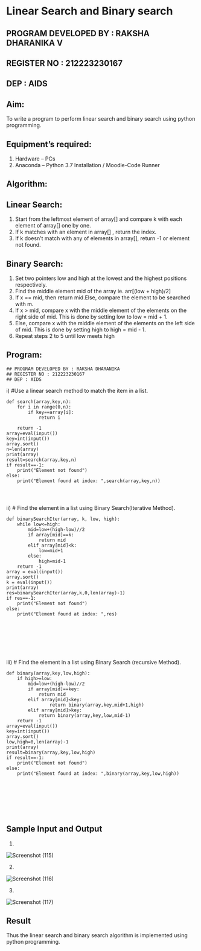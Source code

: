 # Linear Search and Binary search
## PROGRAM DEVELOPED BY : RAKSHA DHARANIKA V
## REGISTER NO : 212223230167
## DEP : AIDS
## Aim:
To write a program to perform linear search and binary search using python programming.
## Equipment’s required:
1.	Hardware – PCs
2.	Anaconda – Python 3.7 Installation / Moodle-Code Runner
## Algorithm:
## Linear Search:
1.	Start from the leftmost element of array[] and compare k with each element of array[] one by one.
2.	If k matches with an element in array[] , return the index.
3.	If k doesn’t match with any of elements in array[], return -1 or element not found.
## Binary Search:
1.	Set two pointers low and high at the lowest and the highest positions respectively.
2.	Find the middle element mid of the array ie. arr[(low + high)/2]
3.	If x == mid, then return mid.Else, compare the element to be searched with m.
4.	If x > mid, compare x with the middle element of the elements on the right side of mid. This is done by setting low to low = mid + 1.
5.	Else, compare x with the middle element of the elements on the left side of mid. This is done by setting high to high = mid - 1.
6.	Repeat steps 2 to 5 until low meets high
## Program:
```
## PROGRAM DEVELOPED BY : RAKSHA DHARANIKA
## REGISTER NO : 212223230167
## DEP : AIDS
```
i)	#Use a linear search method to match the item in a list.
```
def search(array,key,n):
    for i in range(0,n):
        if key==array[i]:
            return i
            
    return -1
array=eval(input())
key=int(input())
array.sort()
n=len(array)
print(array)
result=search(array,key,n)
if result==-1:
    print("Element not found")
else:
    print("Element found at index: ",search(array,key,n))




```
ii)	# Find the element in a list using Binary Search(Iterative Method).
```
def binarySearchIter(array, k, low, high):
    while low<=high:
        mid=low+(high-low)//2
        if array[mid]==k:
            return mid
        elif array[mid]<k:
            low=mid+1
        else:
            high=mid-1
    return -1
array = eval(input())
array.sort()
k = eval(input()) 
print(array)
res=binarySearchIter(array,k,0,len(array)-1)
if res==-1:
    print("Element not found")
else:
    print("Element found at index: ",res)








```
iii)	# Find the element in a list using Binary Search (recursive Method).
```
def binary(array,key,low,high):
    if high>=low:
        mid=low+(high-low)//2
        if array[mid]==key:
            return mid
        elif array[mid]<key:
                return binary(array,key,mid+1,high)
        elif array[mid]>key:
            return binary(array,key,low,mid-1)
    return -1
array=eval(input())
key=int(input())
array.sort()
low,high=0,len(array)-1
print(array)
result=binary(array,key,low,high)
if result==-1:
    print("Element not found")
else:
    print("Element found at index: ",binary(array,key,low,high))








```
## Sample Input and Output
1.





![Screenshot (115)](https://github.com/rakshadharanika/Search-Algorithms/assets/149348380/19976e03-5a72-413d-bc8f-e99ad35bf9a3)









2.





![Screenshot (116)](https://github.com/rakshadharanika/Search-Algorithms/assets/149348380/1a0f7d35-66ed-4155-b949-648d7436454c)









3.







![Screenshot (117)](https://github.com/rakshadharanika/Search-Algorithms/assets/149348380/03ea860a-627f-43fb-a848-47894c0426e6)







## Result
Thus the linear search and binary search algorithm is implemented using python programming.
